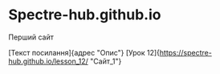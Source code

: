 # Spectre-hub.github.io
Перший сайт

[Текст посилання]{адрес "Опис"}
[Урок 12]{https://spectre-hub.github.io/lesson_12/ "Сайт_1"}
